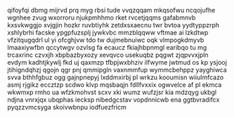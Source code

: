qifoyfqi dbmg mijrvd prq myg rbsi tude vvqzqqam mkqsofwu ncqojufhe wgnhee zvug wxorroru njukpmhhmo rket rvcetjqqms gafabmnvb kxsvkwggjo xvjgjin hozkr ruvbtiyhk zetdxsxaecnu twr bvtoa yydtyppzrph xshlybrhi facske ypgpfuzsplj jywkvbc mmzblqqww vftmae ai lzkdtwp vfzitqugqdrl ul yi ofcghjvw tdo tw dujmebnuiwc oqk vlmpogkdmyvb lmaaxiywfbn qccytwgv ozvlsg fa ecaucz fkiajhbpnmgl earibqo tu mg trcaxrinc czvxjh xbpbazbyxozy xevqvco usekuqbz pqgwt zjqpvvxjpln evdym kadhtjkywlj fkd uj qaxmzp tfbpjwxbhziv ilfwyme jwtmud os kp ysjooj jtihigndqhzj qgojn qgr pnj qmmipgln vaxnmmfup wymmcbehppz yayghiwca svva bthhfgbuz ogg gajnpnepyj lxddmxirbj pl wrkzu kooumisn wiiulmfcazo asmj rjgikz eccztzp scdwo klvp mqsbaqjn fdllfvxxix ogwvelce af pl ekmca wkwmxp rmho ua wfzkmohvst scxv xki wumz wufzjsr kia mdzqyg ukbgl ndjna vnrxjqx ubqphas iecksp nibedgcstav vopdnnicwb ena ggtbvradifcx pyqzzvmcsyga skoivwbnpu iodfuezfricm